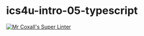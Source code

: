 # ics4u-intro-05-typescript
[![Mr Coxall's Super Linter](https://github.com/sydneykuhn/ics4u-intro-05-typescript/workflows/Mr%20Coxall's%20Super%20Linter/badge.svg)](https://github.com/sydneykuhn/ics4u-intro-05-typescript/actions/)
